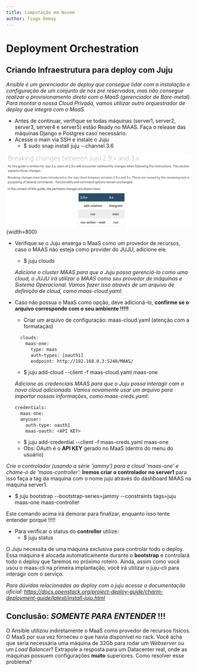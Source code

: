 ```yaml
---
title: Computação em Nuvem
author: Tiago Demay
---
```


# Deployment Orchestration



## Criando Infraestrutura para deploy com Juju

*Ansible é um gerenciador de deploy que consegue lidar com a instalação e configuração de um conjunto de nós pré reservados, mas não consegue realizar o provisionamento direto com o MaaS (gerenciador de Bare-metal). Para montar a nossa Cloud Privada, vamos utilizar outro orquestrador de deploy que integra com o MaaS.*

* Antes de continuar, verifique se todas máquinas (server1, server2, server3, server4 e server5) estão Ready no MAAS. Faça o release das máquinas Django e Postgres caso necessário.
* Acesse o main via SSH e instale o Juju
  * \$ sudo snap install juju --channel 3.6


![Comando da nova versão!!!!!](../assets/images/juju2_9e3_0.png){width=800}  

* Verifique se o Juju enxerga o MaaS como um provedor de recursos, caso o MAAS não esteja como provider do JUJU, adicione ele.
  * \$ juju clouds

  *Adicione o cluster MAAS para que o Juju possa gerenciá-lo como uma cloud, o JUJU irá utilizar o MAAS como seu provedor de máquinas e Sistema Operacional. Vamos fazer isso através de um arquivo de definição de cloud, como maas-cloud.yaml:*

* Caso não possua o MaaS como opção, deve adicioná-lo, **confirme se o arquivo corresponde com o seu ambiente !!!!!**
  * Criar um arquivo de configuração: maas-cloud.yaml (atenção com a formatação)
  ```
    clouds:
      maas-one:
        type: maas
        auth-types: [oauth1]
        endpoint: http://192.168.0.3:5240/MAAS/
  ```

  * \$ juju add-cloud --client -f maas-cloud.yaml maas-one

  *Adicione as credenciais MAAS para que o Juju possa interagir com a nova cloud adicionada. Vamos novamente usar um arquivo para importar nossas informações, como maas-creds.yaml:*

  ```
  credentials:
    maas-one:
    anyuser:
      auth-type: oauth1
      maas-oauth: <API KEY>
  ```

  * \$ juju add-credential --client -f maas-creds.yaml maas-one
  * Obs: OAuth é o **API KEY** gerado no MaaS (dentro do menu do usuário)

*Crie o controlador (usando a série ‘jammy’) para a cloud ‘maas-one’ e chame-o de ‘maas-controller’:* **Iremos criar o controlador no server1** para isso faça a tag da maquina com o nome juju através do dashboard MAAS na maquina server1.

* \$ juju bootstrap --bootstrap-series=jammy --constraints tags=juju maas-one maas-controller

Este comando acima irá demorar para finalizar, enquanto isso tente entender porque !!!!!


* Para verificar o status do **controller** utilize:
  * \$ juju status

O Juju necessita de uma máquina exclusiva para controlar todo o deploy. Essa máquina é alocada automaticamente durante o **bootstrap** e controlará todo o deploy que faremos no próximo roteiro. Ainda, assim como você usou o maas-cli na primeira implantação, você irá utilizar o juju-cli para interagir com o serviço.

*Para dúvidas relacionadas ao deploy com o juju acesse a documentação oficial: <https://docs.openstack.org/project-deploy-guide/charm-deployment-guide/latest/install-juju.html>*



## **Conclusão:** *SOMENTE PARA ENTENDER* !!!

O Ansible utilizou indiretamente o MaaS como provedor de recursos físicos. O MaaS por sua vez forneceu o que havia disponível no rack. Você acha que seria necessária uma máquina de 32Gb para rodar um *Webserver* ou um *Load Balancer*? Extrapole a resposta para um Datacenter real, onde as máquinas possuem configurações **muito** superiores. Como resolver esse problema?

